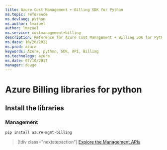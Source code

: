 ```yaml
---
title: Azure Cost Management + Billing SDK for Python
ms.topic: reference
ms.devlang: python
ms.author: lmazuel
author: lmazuel
ms.service: costmanagement+billing
description: Reference for Azure Cost Management + Billing SDK for Python
ms.data: 10/26/2022
ms.prod: azure
keywords: Azure, python, SDK, API, Billing
ms.technology: azure
ms.date: 07/10/2017
manager: douge
---
```

# Azure Billing libraries for python

## Install the libraries


### Management

```bash
pip install azure-mgmt-billing
```
> [!div class="nextstepaction"]
> [Explore the Management APIs](/python/api/overview/azure/billing/management)